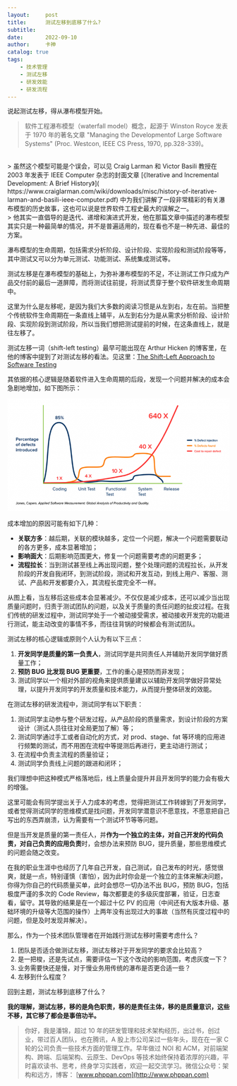```yaml
---
layout:     post
title:      测试左移到底移了什么?
subtitle:   
date:       2022-09-10
author:     卡神
catalog: true
tags:
    - 技术管理
    - 测试左移
    - 研发效能
    - 研发流程
---
```





说起测试左移，得从瀑布模型开始。
> 软件工程瀑布模型（waterfall model）概念，起源于 Winston Royce 发表于 1970 年的著名文章 "Managing the Developmentof Large Software Systems" (Proc. Westcon, IEEE CS Press, 1970, pp.328-339)。  
<br />
> 虽然这个模型可能是个误会，可以见 Craig Larman 和 Victor Basili 教授在 2003 年发表于 IEEE Computer 杂志的封面文章 [《Iterative and Incremental Development: A Brief History》]( https://www.craiglarman.com/wiki/downloads/misc/history-of-iterative-larman-and-basili-ieee-computer.pdf) 中为我们讲解了一段非常精彩的有关瀑布模型的历史故事，这也可以说是世界软件工程史最大的误解之一。  
<br />
> 他其实一直倡导的是迭代、递增和演进式开发，他在那篇文章中描述的瀑布模型其实只是一种最简单的情况，并不是普遍适用的，现在看也不是一种先进、最佳的方案。


瀑布模型的生命周期，包括需求分析阶段、设计阶段、实现阶段和测试阶段等等，其中测试又可以分为单元测试、功能测试、系统集成测试等。

测试左移是在瀑布模型的基础上，为弥补瀑布模型的不足，不让测试工作只成为产品交付前的最后一道屏障，而将测试往前提，将测试贯穿于整个软件研发生命周期中。

这里为什么是左移呢，是因为我们大多数的阅读习惯是从左到右，左在前。当把整个传统软件生命周期在一条直线上辅平，从左到右分为是从需求分析阶段、设计阶段、实现阶段到测试阶段，所以当我们想把测试提前的时候，在这条直线上，就是往左移了。


测试左移一词（shift-left testing）最早可能出现在 Arthur Hicken 的博客里，在他的博客中提到了对测试左移的看法。见这里：[The Shift-Left Approach to Software Testing](https://www.stickyminds.com/article/shift-left-approach-software-testing)

其依据的核心逻辑是随着软件进入生命周期的后段，发现一个问题并解决的成本会急剧地增加，如下图所示：

<img src="/img/post/2022/shift-left-approach-software-testing.png" />

成本增加的原因可能有如下几种：

* **关联方多**：越后期，关联的模块越多，定位一个问题，解决一个问题需要联动的各方更多，成本显著增加；
* **影响面大**：后期影响范围更大，修复一个问题需要考虑的问题更多；
* **流程拉长**：当到测试甚至线上再出现问题，整个处理问题的流程拉长，从开发阶段的开发自我闭环，到测试阶段，测试和开发互动，到线上用户、客服、测试、产品和开发都要介入，其流程长度完全不一样。

从图上看，当左移后这些成本会显著减少。不仅仅是减少成本，还可以减少当出现质量问题时，归责于测试团队的问题，以及关于质量的责任问题的扯皮过程。在我们传统的研发过程中，测试同学处于一个被动接受需求，被动接收开发完的功能进行测试，能主动改变的事情不多，而往往背锅的时候都会有测试团队。

测试左移的核心逻辑或原则个人认为有以下三点：

1. **开发同学是质量的第一负责人**，测试同学是共同责任人并辅助开发同学做好质量工作；
2. **预防 BUG 比发现 BUG 更重要**，工作的重心是预防而非发现；
3. 测试同学以一个相对外部的视角来提供质量建议以辅助开发同学做好异常处理，以提升开发同学的开发质量和技术能力，从而提升整体研发的效能。
   

在测试左移的研发流程中，测试同学有以下职责：

1. 测试同学主动参与整个研发过程，从产品阶段的质量需求，到设计阶段的方案设计（测试人员往往对全局更加了解）等；
2. 测试同学通过手工或者自动化的方式，对 prod、stage、fat 等环境的应用进行频繁的测试，而不用困在流程中等提测后再进行，更主动进行测试；
3. 在流程中负责主流程的质量验证；
4. 测试同学负责线上问题的跟进和闭环；
   
我们理想中把这种模式严格落地后，线上质量会提升并且开发同学的能力会有极大的增强。

这里可能会有同学提出关于人力成本的考虑，觉得把测试工作转嫁到了开发同学，或者觉得测试同学的思维模式是找问题，开发同学潜意识不愿意找，不愿意把自己写出的东西弄崩溃，认为需要有一个测试环节等等问题。

但是当开发是质量的第一责任人，并**作为一个独立的主体，对自己开发的代码负责，对自己负责的应用负责**时，会想办法来预防 BUG，提升质量，那些思维模式的问题会随之改变。

在我的职业生涯中也经历了几年自己开发，自己测试，自己发布的时光，感觉很爽，就是一点，特别谨慎（害怕），因为此时你会是一个独立的主体来解决问题，你得为你自己的代码质量买单，此时会想尽一切办法不出 BUG，预防 BUG，包括极度严谨的多次的 Code Review，每次都要走的多级灰度部署，验证，日志查看，留守。其导致的结果是在一个超过十亿 PV 的应用（中间还有大版本升级、基础环境的升级等大范围的操作）上两年没有出现过大的事故（当然有灰度过程中的问题，但是及时发现并解决）。

那么，作为一个技术团队管理者在开始践行测试左移时需要考虑什么？

1. 团队是否适合做测试左移，测试左移对于开发同学的要求会比较高？
2. 是一把梭，还是先试点，需要评估一下这个改动的影响范围，考虑灰度一下？
3. 业务需要快还是慢，对于慢业务用传统的瀑布是否更合适一些？
4. 左移到什么程度？

回到主题，测试左移到底移了什么？

**我的理解，测试左移，移的是角色职责，移的是责任主体，移的是质量意识，这些不移，其它移了都会是事倍功半。**

> 你好，我是潘锦，超过 10 年的研发管理和技术架构经历，出过书，创过业，带过百人团队，也在腾讯，A 股上市公司呆过一些年头，现在在一家 C 轮的公司负责一些技术方面的管理工作。早年做过 NOI 和 ACM，对前端架构、跨端、后端架构、云原生、DevOps 等技术始终保持着浓厚的兴趣，平时喜欢读书、思考，终身学习实践者，欢迎一起交流学习。微信公众号：架构和远方，博客： [www.phppan.com](http://www.phppan.com)
